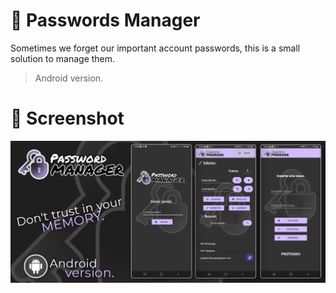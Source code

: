 # :police_officer: Passwords Manager

Sometimes we forget our important account passwords, this is a small solution to manage them.</br>
> Android version.
> 
# :camera_flash: Screenshot
<div align="center">
  <img src="(Screenshot)/ScreenShot.webp">
</div>
